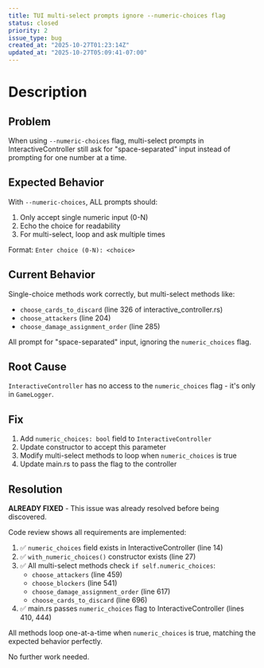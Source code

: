 ```yaml
---
title: TUI multi-select prompts ignore --numeric-choices flag
status: closed
priority: 2
issue_type: bug
created_at: "2025-10-27T01:23:14Z"
updated_at: "2025-10-27T05:09:41-07:00"
---
```


# Description

## Problem

When using `--numeric-choices` flag, multi-select prompts in InteractiveController still ask for "space-separated" input instead of prompting for one number at a time.

## Expected Behavior

With `--numeric-choices`, ALL prompts should:
1. Only accept single numeric input (0-N)
2. Echo the choice for readability
3. For multi-select, loop and ask multiple times

Format: `Enter choice (0-N): <choice>`

## Current Behavior

Single-choice methods work correctly, but multi-select methods like:
- `choose_cards_to_discard` (line 326 of interactive_controller.rs)
- `choose_attackers` (line 204)
- `choose_damage_assignment_order` (line 285)

All prompt for "space-separated" input, ignoring the `numeric_choices` flag.

## Root Cause

`InteractiveController` has no access to the `numeric_choices` flag - it's only in `GameLogger`.

## Fix

1. Add `numeric_choices: bool` field to `InteractiveController`
2. Update constructor to accept this parameter  
3. Modify multi-select methods to loop when `numeric_choices` is true
4. Update main.rs to pass the flag to the controller

## Resolution

**ALREADY FIXED** - This issue was already resolved before being discovered.

Code review shows all requirements are implemented:

1. ✅ `numeric_choices` field exists in InteractiveController (line 14)
2. ✅ `with_numeric_choices()` constructor exists (line 27)
3. ✅ All multi-select methods check `if self.numeric_choices`:
   - `choose_attackers` (line 459)
   - `choose_blockers` (line 541)
   - `choose_damage_assignment_order` (line 617)
   - `choose_cards_to_discard` (line 696)
4. ✅ main.rs passes `numeric_choices` flag to InteractiveController (lines 410, 444)

All methods loop one-at-a-time when `numeric_choices` is true, matching the expected behavior perfectly.

No further work needed.
